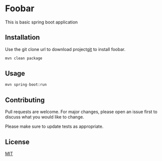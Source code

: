 # Foobar
This is basic spring boot application

## Installation

Use the git clone url to download project[git](https://github.com/ak-m/sts-sb-rest3.git) to install foobar.

```bash
mvn clean package
```

## Usage

```python
mvn spring-boot:run
```

## Contributing
Pull requests are welcome. For major changes, please open an issue first to discuss what you would like to change.

Please make sure to update tests as appropriate.

## License
[MIT](https://choosealicense.com/licenses/mit/)